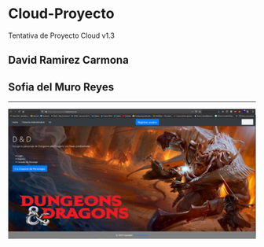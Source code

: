 # Cloud-Proyecto

Tentativa de Proyecto Cloud v1.3

## David Ramirez Carmona 
## Sofia del Muro Reyes 

---

![Screenshot](demo.PNG)